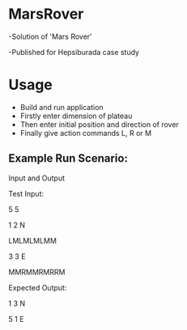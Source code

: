 # MarsRover
-Solution of 'Mars Rover'

-Published for Hepsiburada case study

# Usage
- Build and run application
- Firstly enter dimension of plateau
- Then enter initial position and direction of rover
- Finally give action commands L, R or M

## Example Run Scenario:

Input and Output

Test Input:

5 5

1 2 N

LMLMLMLMM

3 3 E

MMRMMRMRRM


Expected Output:

1 3 N

5 1 E
